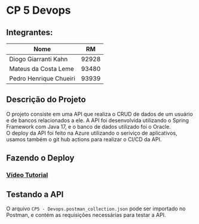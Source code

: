 # CP 5 Devops

## Integrantes:
| Nome                        | RM      |
|-----------------------------|---------|
| Diogo Giarranti Kahn        | 92928   |
| Mateus da Costa Leme        | 93480   |
| Pedro Henrique Chueiri      | 93939   |

## Descrição do Projeto
O projeto consiste em uma API que realiza o CRUD de dados de um usuário e de bancos relacionados a ele. A API foi desenvolvida utilizando o Spring Framework com Java 17, e o banco de dados utilizado foi o Oracle.<br>
O deploy da API foi feito na Azure utilizando o seriviço de aplicativos, usamos também o git hub actions para realizar o CI/CD da API.

## Fazendo o Deploy

<a href="https://www.youtube.com/watch?v=oWF60k6VJtA">
<h3>Vídeo Tutorial</h3>
</a>

## Testando a API
O arquivo `CP5 - Devops.postman_collection.json` pode ser importado no Postman, e contém as requisições necessárias para testar a API.
